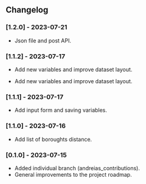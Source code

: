 ## Changelog

### [1.2.0] - 2023-07-21

* Json file and post API.

### [1.1.2] - 2023-07-17

- Add new variables and improve dataset layout.

- Add new variables and improve dataset layout.

### [1.1.1] - 2023-07-17

- Add input form and saving variables.

### [1.1.0] - 2023-07-16

- Add list of boroughts distance.

### [0.1.0] - 2023-07-15

- Added individual branch (andreias_contributions).
- General improvements to the project roadmap.
